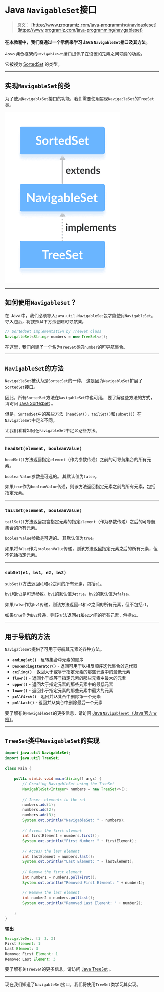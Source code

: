 # Java `NavigableSet`接口

> 原文： [https://www.programiz.com/java-programming/navigableset](https://www.programiz.com/java-programming/navigableset)

#### 在本教程中，我们将通过一个示例来学习 Java `NavigableSet`接口及其方法。

Java 集合框架的`NavigableSet`接口提供了在设置的元素之间导航的功能。

它被视为 [SortedSet](/java-programming/sortedset "Java SortedSet Interface") 的类型。

* * *

## 实现`NavigableSet`的类

为了使用`NavigableSet`接口的功能，我们需要使用实现`NavigableSet`的`TreeSet`类。

![The TreeSet class implements the NavigableSet interface.](img/a4bb57fa55f245d0db8d06418076ee69.png)

* * *

## 如何使用`NavigableSet`？

在 Java 中，我们必须导入`java.util.NavigableSet`包才能使用`NavigableSet`。 导入包后，将按照以下方法创建可导航集。

```java
// SortedSet implementation by TreeSet class
NavigableSet<String> numbers = new TreeSet<>(); 
```

在这里，我们创建了一个名为`TreeSet`类的`number`的可导航集合。

* * *

## `NavigableSet`的方法

`NavigableSet`被认为是`SortedSet`的一种。 这是因为`NavigableSet`扩展了`SortedSet`接口。

因此，所有`SortedSet`方法在`NavigableSet`中也可用。 要了解这些方法的方式，请访问 [Java SortedSet](https://www.programiz.com/java-programming/sortedset) 。

但是，`SortedSet`中的某些方法（`headSet()`，`tailSet()`和`subSet()`）在`NavigableSet`中定义不同。

让我们看看如何在`NavigableSet`中定义这些方法。

* * *

### `headSet(element, booleanValue)`

`headSet()`方法返回指定`element`（作为参数传递）之前的可导航集合的所有元素。

`booleanValue`参数是可选的。 其默认值为`false`。

如果`true`作为`booleanValue`传递，则该方法返回指定元素之前的所有元素，包括指定元素。

* * *

### `tailSet(element, booleanValue)`

`tailSet()`方法返回包含指定元素的指定`element`（作为参数传递）之后的可导航集合的所有元素。

`booleanValue`参数是可选的。 其默认值为`true`。

如果将`false`作为`booleanValue`传递，则该方法返回指定元素之后的所有元素，但不包括指定元素。

* * *

### `subSet(e1, bv1, e2, bv2)`

`subSet()`方法返回`e1`和`e2`之间的所有元素，包括`e1`。

`bv1`和`bv2`是可选参数。`bv1`的默认值为`true`，`bv2`的默认值为`false`。

如果`false`作为`bv1`传递，则该方法返回`e1`和`e2`之间的所有元素，但不包括`e1`。

如果`true`作为`bv2`传递，则该方法返回`e1`和`e2`之间的所有元素，包括`e1`。

* * *

## 用于导航的方法

`NavigableSet`提供了可用于导航其元素的各种方法。

*   **`endingSet()`** - 反转集合中元素的顺序
*   **`DescendingIterator()`** - 返回可用于以相反顺序迭代集合的迭代器
*   **`ceiling()`** - 返回大于或等于指定元素的那些元素中的最低元素
*   **`floor()`** - 返回小于或等于指定元素的那些元素中最大的元素
*   **`upper()`** - 返回大于指定元素的那些元素中的最低元素
*   **`lower()`** - 返回小于指定元素的那些元素中最大的元素
*   **`pollFirst()`** - 返回并从集合中删除第一个元素
*   **`pollLast()`** - 返回并从集合中删除最后一个元素

要了解有关`NavigableSet`的更多信息，请访问 [Java `NavigableSet`（Java 官方文档）](https://docs.oracle.com/javase/7/docs/api/java/util/NavigableSet.html)。

* * *

## `TreeSet`类中`NavigableSet`的实现

```java
import java.util.NavigableSet;
import java.util.TreeSet;

class Main {

    public static void main(String[] args) {
        // Creating NavigableSet using the TreeSet
        NavigableSet<Integer> numbers = new TreeSet<>();

        // Insert elements to the set
        numbers.add(1);
        numbers.add(2);
        numbers.add(3);
        System.out.println("NavigableSet: " + numbers);

        // Access the first element
        int firstElement = numbers.first();
        System.out.println("First Number: " + firstElement);

        // Access the last element
        int lastElement = numbers.last();
        System.out.println("Last Element: " + lastElement);

        // Remove the first element
        int number1 = numbers.pollFirst();
        System.out.println("Removed First Element: " + number1);

        // Remove the last element
        int number2 = numbers.pollLast();
        System.out.println("Removed Last Element: " + number2);

    }
} 
```

**输出**

```java
NavigableSet: [1, 2, 3]
First Element: 1
Last Element: 3
Removed First Element: 1
Removed Last Element: 3 
```

要了解有关`TreeSet`的更多信息，请访问 [Java TreeSet](/java-programming/treeset "Java TreeSet Class") 。

* * *

现在我们知道了`NavigableSet`接口，我们将使用`TreeSet`类学习其实现。